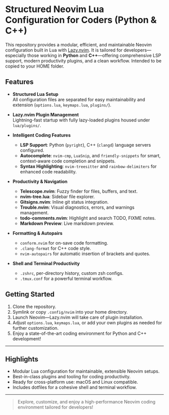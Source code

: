 # Structured Neovim Lua Configuration for Coders (Python & C++)

This repository provides a modular, efficient, and maintainable Neovim configuration built in Lua with [Lazy.nvim](https://github.com/folke/lazy.nvim).
It is tailored for developers—especially those working in **Python** and **C++**—offering comprehensive LSP support, modern productivity plugins, and a clean workflow.
Intended to be copied to your HOME folder.

## Features

- **Structured Lua Setup**  
  All configuration files are separated for easy maintainability and extension (`options.lua`, `keymaps.lua`, `plugins/`).

- **Lazy.nvim Plugin Management**  
  Lightning-fast startup with fully lazy-loaded plugins housed under `lua/plugins/`.

- **Intelligent Coding Features**  
  - **LSP Support**: Python (`pyright`), C++ (`clangd`) language servers configured.
  - **Autocomplete**: `nvim-cmp`, `LuaSnip`, and `friendly-snippets` for smart, context-aware code completion and snippets.
  - **Syntax Highlighting**: `nvim-treesitter` and `rainbow-delimiters` for enhanced code readability.

- **Productivity & Navigation**
  - **Telescope.nvim**: Fuzzy finder for files, buffers, and text.
  - **nvim-tree.lua**: Sidebar file explorer.
  - **Gitsigns.nvim**: Inline git status integration.
  - **Trouble.nvim**: Visual diagnostics, errors, and warnings management.
  - **todo-comments.nvim**: Highlight and search TODO, FIXME notes.
  - **Markdown Preview**: Live markdown preview.

- **Formatting & Autopairs**  
  - `conform.nvim` for on-save code formatting.
  - `.clang-format` for C++ code style.
  - `nvim-autopairs` for automatic insertion of brackets and quotes.

- **Shell and Terminal Productivity**
  - `.zshrc`, per-directory history, custom zsh configs.
  - `.tmux.conf` for a powerful terminal workflow.


## Getting Started

1. Clone the repository.
2. Symlink or copy `.config/nvim` into your home directory.
3. Launch Neovim—Lazy.nvim will take care of plugin installation.
4. Adjust `options.lua`, `keymaps.lua`, or add your own plugins as needed for further customization.
5. Enjoy a state-of-the-art coding environment for Python and C++ development!

---

## Highlights

- Modular Lua configuration for maintainable, extensible Neovim setups.
- Best-in-class plugins and tooling for coding productivity.
- Ready for cross-platform use: macOS and Linux compatible.
- Includes dotfiles for a cohesive shell and terminal workflow.

---

> Explore, customize, and enjoy a high-performance Neovim coding environment tailored for developers!
